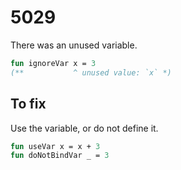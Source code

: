 # 5029

There was an unused variable.

```sml
fun ignoreVar x = 3
(**           ^ unused value: `x` *)
```

## To fix

Use the variable, or do not define it.

```sml
fun useVar x = x + 3
fun doNotBindVar _ = 3
```

